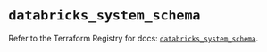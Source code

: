 # `databricks_system_schema`

Refer to the Terraform Registry for docs: [`databricks_system_schema`](https://registry.terraform.io/providers/databricks/databricks/1.35.0/docs/resources/system_schema).
